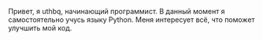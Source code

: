 Привет, я uthbq, начинающий программист.
В данный момент я самостоятельно учусь языку Python.
Меня интересует всё, что поможет улучшить мой код.
